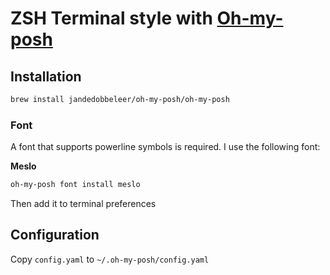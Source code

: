 # ZSH Terminal style with [Oh-my-posh](https://ohmyposh.dev/)

## Installation

```bash
brew install jandedobbeleer/oh-my-posh/oh-my-posh
```

### Font

A font that supports powerline symbols is required. I use the following font:

**Meslo**

```bash
oh-my-posh font install meslo
```

Then add it to terminal preferences

## Configuration

Copy `config.yaml` to `~/.oh-my-posh/config.yaml`
